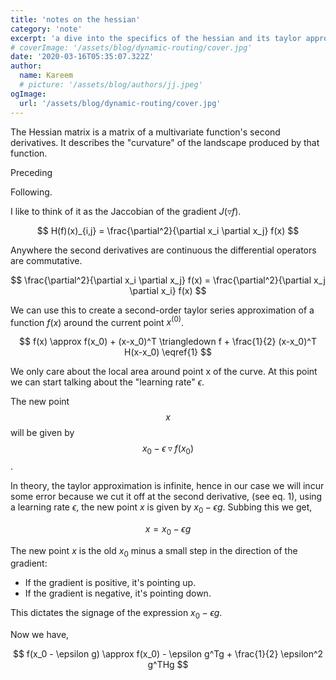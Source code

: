 ```yaml
---
title: 'notes on the hessian'
category: 'note'
excerpt: 'a dive into the specifics of the hessian and its taylor approximation'
# coverImage: '/assets/blog/dynamic-routing/cover.jpg'
date: '2020-03-16T05:35:07.322Z'
author:
  name: Kareem
  # picture: '/assets/blog/authors/jj.jpeg'
ogImage:
  url: '/assets/blog/dynamic-routing/cover.jpg'
---
```


The Hessian matrix is a matrix of a multivariate function's second derivatives. It describes the "curvature" of the landscape produced by that function.


Preceding



Following.

I like to think of it as the Jaccobian of the gradient $J(\triangledown f)$.

$$
H(f)(x)_{i,j} = \frac{\partial^2}{\partial x_i \partial x_j} f(x)
$$

Anywhere the second derivatives are continuous the differential operators are commutative.

$$
\frac{\partial^2}{\partial x_i \partial x_j} f(x) = \frac{\partial^2}{\partial x_j \partial x_i} f(x)
$$


We can use this to create a second-order taylor series approximation of a function $f(x)$ around the current point $x^{(0)}$.

$$
f(x) \approx f(x_0) + (x-x_0)^T \triangledown f + \frac{1}{2} (x-x_0)^T H(x-x_0) \eqref{1}
$$

We only care about the local area around point x of the curve. At this point we can start talking about the "learning rate" $\epsilon$.


The new point $$x$$ will be given by $$x_0 - \epsilon \triangledown f(x_0)$$.

In theory, the taylor approximation is infinite, hence in our case we will incur some error because we cut it off at the second derivative, (see eq. 1), using a learning rate $\epsilon$, the new point $x$ is given by $x_0 - \epsilon g$. Subbing this we get,

$$
x = x_0 - \epsilon g
$$

The new point $x$ is the old $x_0$ minus a small step in the direction of the gradient:

- If the gradient is positive, it's pointing up.
- If the gradient is negative, it's pointing down.

This dictates the signage of the expression $x_0 - \epsilon g$.

Now we have,

$$
f(x_0 - \epsilon g) \approx f(x_0) - \epsilon g^Tg + \frac{1}{2} \epsilon^2 g^THg
$$
